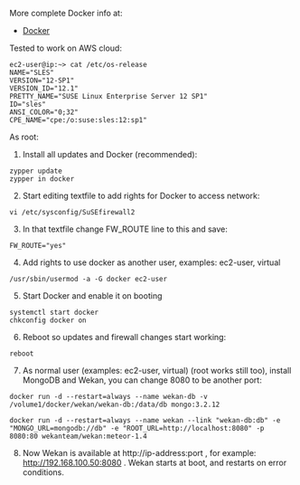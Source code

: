 More complete Docker info at:

* [Docker](Docker)

Tested to work on AWS cloud:

```
ec2-user@ip:~> cat /etc/os-release
NAME="SLES"
VERSION="12-SP1"
VERSION_ID="12.1"
PRETTY_NAME="SUSE Linux Enterprise Server 12 SP1"
ID="sles"
ANSI_COLOR="0;32"
CPE_NAME="cpe:/o:suse:sles:12:sp1"
```

As root:

1) Install all updates and Docker (recommended):

```
zypper update
zypper in docker
```

2) Start editing textfile to add rights for Docker to access network:

```
vi /etc/sysconfig/SuSEfirewall2
```

3) In that textfile change FW_ROUTE line to this and save:

```
FW_ROUTE="yes"
```

4) Add rights to use docker as another user, examples: ec2-user, virtual

```
/usr/sbin/usermod -a -G docker ec2-user
```

5) Start Docker and enable it on booting

```
systemctl start docker
chkconfig docker on
```

6) Reboot so updates and firewall changes start working:

```
reboot
```

7) As normal user (examples: ec2-user, virtual) (root works still too), install MongoDB and Wekan, you can change 8080 to be another port:

```
docker run -d --restart=always --name wekan-db -v /volume1/docker/wekan/wekan-db:/data/db mongo:3.2.12

docker run -d --restart=always --name wekan --link "wekan-db:db" -e "MONGO_URL=mongodb://db" -e "ROOT_URL=http://localhost:8080" -p 8080:80 wekanteam/wekan:meteor-1.4
```
<!-- Batyr Ashim 20.06.2024 я не могу менять так как это не проблема, это нужная ссылка проекта -->
8) Now Wekan is available at http://ip-address:port , for example: http://192.168.100.50:8080 . Wekan starts at boot, and restarts on error conditions.
